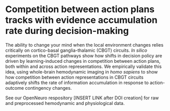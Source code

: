 # Competition between action plans tracks with evidence accumulation rate during decision-making
The ability to change your mind when the local environment changes relies critically on cortico-basal ganglia-thalamic (CBGT) circuits. _In silico_ experiments on the CBGT pathways show how shifts in decision policy are driven by learning-induced changes in competition between action plans, both within and across action representations. We empirically validate this idea, using whole-brain hemodynamic imaging in _homo sapiens_ to show how competition between action representations in CBGT circuits adaptively shifts the rate of information accumulation in response to action-outcome contingency changes.

See our OpenNeuro respository [INSERT LINK after DOI creation] for raw and preprocessed hemodynamic and physiological data. 
